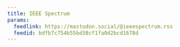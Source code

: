 ```yaml
---
title: IEEE Spectrum
params:
  feedlink: https://mastodon.social/@ieeespectrum.rss
  feedid: bdfb7c754b55bd38cf1fa0d2bcd1678d
---
```

